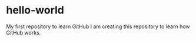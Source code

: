 # hello-world
My first repository to learn GitHub
I am creating this repository to learn how GitHub works.
